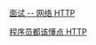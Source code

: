 [面试 -- 网络 HTTP](https://juejin.im/post/5872309261ff4b005c4580d4)

[程序员都该懂点 HTTP](https://juejin.im/post/5a0ce1d95188253e24708454)